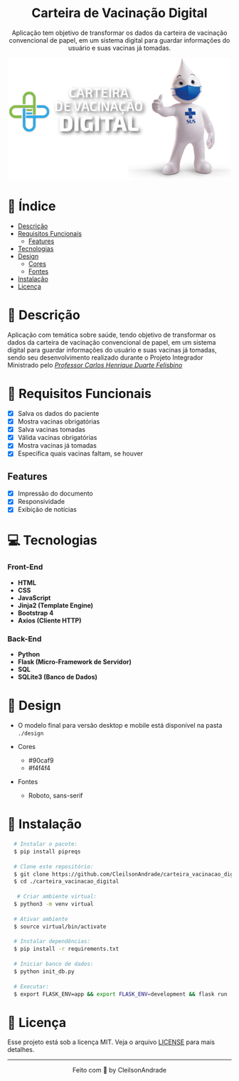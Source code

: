 <div align="center">
    <h1 align="center">Carteira de Vacinação Digital</h1>
    <p>Aplicação tem objetivo de transformar os dados da carteira de vacinação convencional de papel, em um sistema digital para guardar informações do usuário e suas vacinas já tomadas.</p>
    <img src="./design/logo.png" alt="Logo" width="500">
</div>

# 📒 Índice

* [Descrição](#descrição)
* [Requisitos Funcionais](#requisitos)
  * [Features](#features)
* [Tecnologias](#tecnologias)
* [Design](#design)
  * [Cores](#cores)
  * [Fontes](#fontes)
* [Instalação](#instalação)
* [Licença](#licença)

# 📃 <span id="descrição">Descrição</span>
Aplicação com temática sobre saúde, tendo objetivo de transformar os dados da carteira de vacinação convencional de papel, em um sistema digital para guardar informações do usuário e suas vacinas já tomadas, sendo seu desenvolvimento realizado durante o Projeto Integrador Ministrado pelo <a href="https://www.linkedin.com/in/carlos-henrique-duarte-felisbino-9b493526/">_Professor Carlos Henrique Duarte Felisbino_</a>

# 📌 <span id="requisitos">Requisitos Funcionais</span>
- [x] Salva os dados do paciente<br>
- [x] Mostra vacinas obrigatórias<br>
- [x] Salva vacinas tomadas<br>
- [x] Válida vacinas obrigatórias<br>
- [x] Mostra vacinas já tomadas<br>
- [x] Especifica quais vacinas faltam, se houver<br>

## Features
- [x] Impressão do documento<br>
- [x] Responsividade<br>
- [x] Exibição de notícias<br>

# 💻 <span id="tecnologias">Tecnologias</span>
### Front-End
- **HTML**
- **CSS**
- **JavaScript**
- **Jinja2 (Template Engine)**
- **Bootstrap 4**
- **Axios (Cliente HTTP)**

### Back-End
- **Python**
- **Flask (Micro-Framework de Servidor)**
- **SQL**
- **SQLite3 (Banco de Dados)**

# 🎨 <span id="design">Design</span>
- O modelo final para versão desktop e mobile está disponível na pasta `./design`

- <span id="cores">Cores<br></span>
  * #90caf9<br>
  * #f4f4f4<br>

- <span id="fontes">Fontes<br></span>
  * Roboto, sans-serif

# 🚀 <span id="instalação">Instalação</span>
```bash
  # Instalar o pacote:
  $ pip install pipreqs

  # Clone este repositório:
  $ git clone https://github.com/CleilsonAndrade/carteira_vacinacao_digital.git
  $ cd ./carteira_vacinacao_digital

   # Criar ambiente virtual:
  $ python3 -m venv virtual

  # Ativar ambiente
  $ source virtual/bin/activate

  # Instalar dependências:
  $ pip install -r requirements.txt

  # Iniciar banco de dados:
  $ python init_db.py

  # Executar:
  $ export FLASK_ENV=app && export FLASK_ENV=development && flask run
```

# 📝 <span id="licença">Licença</span>

Esse projeto está sob a licença MIT. Veja o arquivo [LICENSE](LICENSE) para mais detalhes.

---

<p align="center">
  Feito com 💜 by CleilsonAndrade
</p>